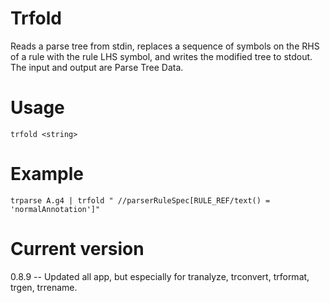 # Trfold

Reads a parse tree from stdin, replaces a sequence of symbols on
the RHS of a rule with the rule LHS symbol, and writes the modified tree
to stdout. The input and output are Parse Tree Data.

# Usage

    trfold <string>

# Example

    trparse A.g4 | trfold " //parserRuleSpec[RULE_REF/text() = 'normalAnnotation']"

# Current version

0.8.9 -- Updated all app, but especially for tranalyze, trconvert, trformat, trgen, trrename.
